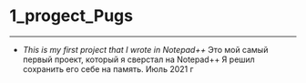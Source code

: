 # 1_progect_Pugs

*****

* *This is my first project that I wrote in Notepad++*
Это мой самый первый проект, который я сверстал на Notepad++ 
Я решил сохранить его себе на память. 
Июль 2021 г

